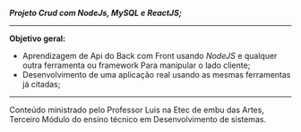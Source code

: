 ***Projeto Crud com NodeJs, MySQL e ReactJS;***
<hr>
<b>Objetivo geral:</b>
<br>

<ul>
  <li>Aprendizagem de Api do Back com Front usando <i>NodeJS</i> e qualquer outra ferramenta ou framework Para manipular o lado cliente;</li>
  <li>Desenvolvimento de uma aplicação real usando as mesmas ferramentas já citadas;</li>
</ul>

<hr>

Conteúdo ministrado pelo Professor Luis na Etec de embu das Artes, Terceiro Módulo do ensino técnico em Desenvolvimento de sistemas.

